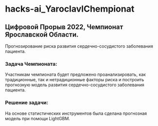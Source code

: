 # hacks-ai_YaroclavlChempionat

## Цифровой Прорыв 2022, Чемпионат Ярославской Области.

Прогнозирование риска развития сердечно-сосудистого заболевания пациента.

### Задача Чемпионата:

Участникам чемпионата будет предложено проанализировать, как традиционные, так и нетрадиционные факторы риска и построить прогнозную модель развития сердечно-сосудистого заболевания пациента.

### Решение задачи:

На основе статистических инструментов была сделана прогнозная модель при помощи LightGBM.
